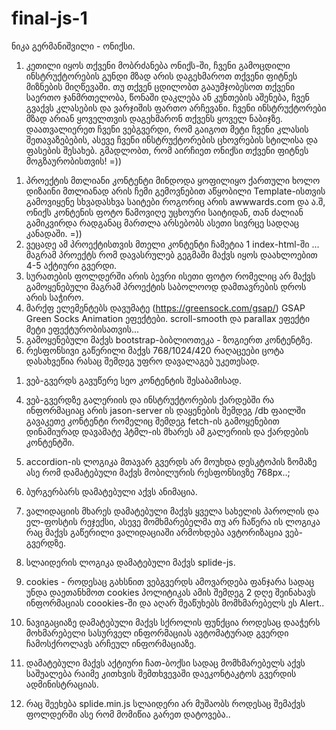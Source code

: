 # final-js-1

ნიკა გერმანიშვილი - ონიქსი.

1. კეთილი იყოს თქვენი მობრძანება ონიქს-ში, ჩვენი გამოცდილი ინსტრუქტორების გუნდი მზად არის დაგეხმაროთ თქვენი ფიტნეს მიზნების მიღწევაში. თუ თქვენ ცდილობთ გააუმჯობესოთ თქვენი საერთო ჯანმრთელობა, წონაში დაკლება ან კუნთების აშენება, ჩვენ გვაქვს კლასების და ვარჯიშის ფართო არჩევანი. ჩვენი ინსტრუქტორები მზად არიან ყოველთვის დაგეხმარონ თქვენს ყოველ ნაბიჯზე. დაათვალიერეთ ჩვენი ვებგვერდი, რომ გაიგოთ მეტი ჩვენი კლასის შეთავაზებების, ასევე ჩვენი ინსტრუქტორების ცხოვრების სტილისა და ფასების შესახებ. გმადლობთ, რომ აირჩიეთ ონიქსი თქვენი ფიტნეს მოგზაურობისთვის! =))

<!-- Markup - ინფორმაცია  -->

1. პროექტის მთლიანი კონტენტი მინდოდა ყოფილიყო ქართული ხოლო დიზაინი მთლიანად არის ჩემი გემოვნებით აწყობილი  Template-ისთვის გამოვიყენე სხვადასხვა საიტები როგორიც არის awwwards.com და ა.შ, ონიქს კონტენის ფოტო წამოვიღე უცხოური საიტიდან, თან ძალიან გამიკვირდა რადგანაც მართლა არსებობს ასეთი სივრცე სადღაც კანადაში. =))
2. ვეცადე ამ პროექტისთვის მთელი კონტენტი ჩამეტია 1 index-html-ში ... მაგრამ პროექტს რომ დავასრულებ გეგმაში მაქვს იყოს დაახლოებით 4-5 აქტიური გვერდი.
3. სურათების ფოლდერში არის ბევრი ისეთი ფოტო რომელიც არ მაქვს გამოყენებული მაგრამ პროექტის საბოლოოდ დამთავრების დროს არის საჭირო.
4. მარქფ ელემენტებს დავუმატე (https://greensock.com/gsap/) GSAP Green Socks Animation ეფექტები. scroll-smooth და parallax ეფექტი მეტი ეფექტურობისათვის...
5. გამოყენებული მაქვს bootstrap-ბიბლიოთეკა - ზოგიერთ კონტენტზე.
6. რესფონსივი გაწერილი მაქვს 768/1024/420 რაღაცეები ცოტა დასახვეწია რასაც შემდეგ უფრო დავალაგებ უკეთესად.

<!-- SEO -->
1. ვებ-გვერდს გავუწერე სეო კონტენტის შესაბამისად.

<!-- //ჯავასკრიპტის მხარე//// -->
4. ვებ-გვერდზე გალერიის და ინსტრუქტორების ქარდებში რა ინფორმაციაც არის jason-server ის დაყენების შემდეგ /db ფაილში გავაკეთე კონტენტი რომელიც შემდეგ fetch-ის გამოყენებით დინამიურად დავამატე ჰტმლ-ის მხარეს ამ გალერიის და ქარდების კონტენტში.

2. accordion-ის ლოგიკა მთავარ გვერდს არ მოუხდა დესკტოპის ზომაზე ასე რომ დამატებული მაქვს მობილურის რესფონსივზე 768px..;

3. ბურგერბარს დამატებული აქვს ანიმაცია.
 
4. ვალიდაციის მხარეს დამატებული მაქვს ყველა სახელის პაროლის და ელ-ფოსტის რეჯექსი, ასევე მომხმარებელმა თუ არ ჩაწერა ის ლოგიკა რაც მაქვს გაწერილი ვალიდაციაში არმოხდება ავტორიზაცია ვებ-გვერდზე.

5. სლაიდერის ლოგიკა დამატებული მაქვს splide-js.

6. cookies - როდესაც გახსნით ვებგვერდს ამოვარდება ფანჯარა სადაც უნდა დაეთანხმოთ cookies პოლიტიკას ამის შემდეგ 2 დღე შეინახავს ინფორმაციას coookies-ში და აღარ შეაწუხებს მომხმარებელს ეს Alert..

7. ნავიგაციაზე დამატებული მაქვს სქროლის ფუნქცია როდესაც დააჭერს მოხმარებელი სასურველ ინფორმაციას ავტომატურად გვერდი ჩამოსქროლავს არჩეულ ინფორმაციაზე.

8. დამატებული მაქვს აქტიური ჩათ-ბოქსი სადაც მომხმარებელს აქვს საშუალება რაიმე კითხვის შემთხვევაში დაეკონტაკტოს გვერდის ადმინისტრაციას.

9. რაც შეეხება splide.min.js სლაიდერი არ მუშაობს  როდესაც შემაქვს ფოლდერში ასე რომ მომიწია გარეთ დატოვება..





